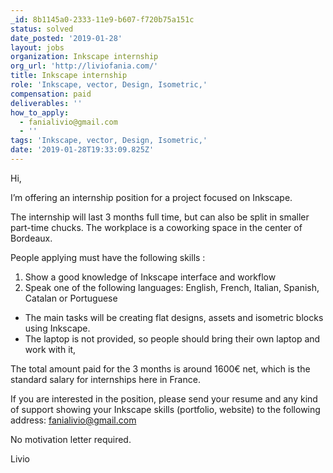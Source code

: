 ```yaml
---
_id: 8b1145a0-2333-11e9-b607-f720b75a151c
status: solved
date_posted: '2019-01-28'
layout: jobs
organization: Inkscape internship
org_url: 'http://liviofania.com/'
title: Inkscape internship
role: 'Inkscape, vector, Design, Isometric,'
compensation: paid
deliverables: ''
how_to_apply:
  - fanialivio@gmail.com
  - ''
tags: 'Inkscape, vector, Design, Isometric,'
date: '2019-01-28T19:33:09.825Z'
---
```

​Hi,

I’m offering an internship position for a project focused on Inkscape.

The internship will last 3 months full time, but can also be split in smaller part-time chucks. The workplace is a coworking space in the center of Bordeaux.

People applying must have the following skills :

1) Show a good knowledge of Inkscape interface and workflow
2) Speak one of the following languages: English, French, Italian, Spanish, Catalan or Portuguese

- The main tasks will be creating flat designs, assets and isometric blocks using Inkscape.
- The laptop is not provided, so people should bring their own laptop and work with it,

The total amount paid for the 3 months is around 1600€ net, which is the standard salary for internships here in France.

If you are interested in the position, please send your resume and any kind of support showing your Inkscape skills (portfolio, website) to the following address: fanialivio@gmail.com

No motivation letter required.

Livio
